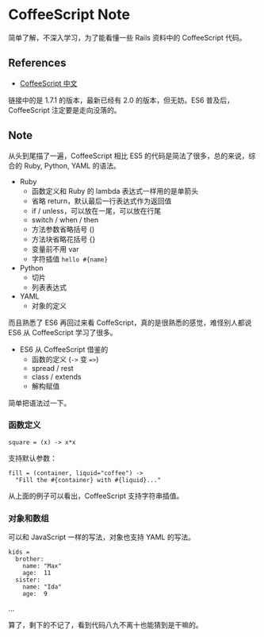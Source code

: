 # CoffeeScript Note

简单了解，不深入学习，为了能看懂一些 Rails 资料中的 CoffeeScript 代码。

## References

- [CoffeeScript 中文](http://coffee-script.org/)

链接中的是 1.7.1 的版本，最新已经有 2.0 的版本，但无妨。ES6 普及后，CoffeeScript 注定要是走向没落的。

## Note

从头到尾描了一遍，CoffeeScript 相比 ES5 的代码是简法了很多，总的来说，综合的 Ruby, Python, YAML 的语法。

- Ruby
  - 函数定义和 Ruby 的 lambda 表达式一样用的是单箭头
  - 省略 return，默认最后一行表达式作为返回值
  - if / unless，可以放在一尾，可以放在行尾
  - switch / when / then
  - 方法参数省略括号 ()
  - 方法块省略花括号 {}
  - 变量前不用 var
  - 字符插值 `hello #{name}`
- Python
  - 切片
  - 列表表达式
- YAML
  - 对象的定义

而且熟悉了 ES6 再回过来看 CoffeScript，真的是很熟悉的感觉，难怪别人都说 ES6 从 CoffeeScript 学习了很多。

- ES6 从 CoffeeScript 借鉴的
  - 函数的定义 (`->` 变 `=>`)
  - spread / rest
  - class / extends
  - 解构赋值

简单把语法过一下。

### 函数定义

    square = (x) -> x*x

支持默认参数：

    fill = (container, liquid="coffee") ->
      "Fill the #{container} with #{liquid}..."

从上面的例子可以看出，CoffeeScript 支持字符串插值。

### 对象和数组

可以和 JavaScript 一样的写法，对象也支持 YAML 的写法。

    kids =
      brother:
        name: "Max"
        age:  11
      sister:
        name: "Ida"
        age:  9

...

算了，剩下的不记了，看到代码八九不离十也能猜到是干嘛的。
